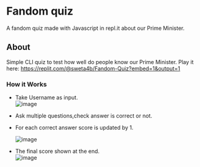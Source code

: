 # Fandom quiz
A fandom quiz made with Javascript in repl.it about our Prime Minister.

## About
Simple CLI quiz to test how well do people know our Prime Minister. Play it here: https://replit.com/@sweta4b/Fandom-Quiz?embed=1&output=1

### How it Works
* Take Username as input.<br/>
  ![image](https://user-images.githubusercontent.com/110299602/208487176-a9993dcd-5fb2-4326-88cb-eac13d8e8d7d.png)

* Ask multiple questions,check answer is correct or not.
* For each correct answer score is updated by 1.

  ![image](https://user-images.githubusercontent.com/110299602/208487661-da8901d2-172b-40f8-a42c-8f7cc9dd62c4.png)

* The final score shown at the end.<br/>
  ![image](https://user-images.githubusercontent.com/110299602/208642877-a20e8b94-1f71-4556-b96b-8ff2ad0eae59.png)
